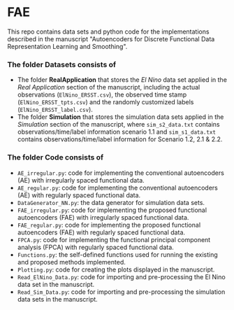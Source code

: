 # FAE
This repo contains data sets and python code for the implementations described in the manuscript "Autoencoders for Discrete Functional Data Representation Learning and Smoothing".

### The folder **Datasets** consists of
- The folder **RealApplication** that stores the *El Nino* data set applied in the *Real Application* section of the manuscript, including the actual observations (`ElNino_ERSST.csv`), the observed time stamp (`ElNino_ERSST_tpts.csv`) and the randomly customized labels (`ElNino_ERSST_label.csv`).
- The folder **Simulation** that stores the simulation data sets applied in the *Simulation* section of the manuscript, where `sim_s2_data.txt` contains observations/time/label information scenario 1.1 and `sim_s1_data.txt` contains observations/time/label information for Scenario 1.2, 2.1 & 2.2.

### The folder **Code** consists of 
- `AE_irregular.py`: code for implementing the conventional autoencoders (AE) with irregularly spaced functional data.
- `AE_regular.py`: code for implementing the conventional autoencoders (AE) with regularly spaced functional data.
- `DataGenerator_NN.py`: the data generator for simulation data sets.
- `FAE_irregular.py`: code for implementing the proposed functional autoencoders (FAE) with irregularly spaced functional data.
- `FAE_regular.py`: code for implementing the proposed functional autoencoders (FAE) with regularly spaced functional data.
- `FPCA.py`: code for implementing the functional principal component analysis (FPCA) with regularly spaced functional data.
- `Functions.py`: the self-defined functions used for running the existing and proposed methods implemented.
- `Plotting.py`: code for creating the plots displayed in the manuscript.
- `Read_ElNino_Data.py`: code for importing and pre-processing the El Nino data set in the manuscript.
- `Read_Sim_Data.py`: code for importing and pre-processing the simulation data sets in the manuscript.
